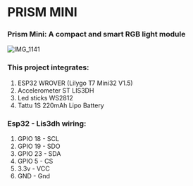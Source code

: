# PRISM MINI
### Prism Mini: A compact and smart RGB light module

![IMG_1141](https://github.com/cassio-hsp/PrismMini/assets/38111232/7a4281e0-2bde-4bc0-8f71-62249ffe9de4)

### This project integrates:
1. ESP32 WROVER (Lilygo T7 Mini32 V1.5)
2. Accelerometer ST LIS3DH
3. Led sticks WS2812
4. Tattu 1S 220mAh Lipo Battery

### Esp32 - Lis3dh wiring:
1. GPIO 18 - SCL
2. GPIO 19 - SDO
3. GPIO 23 - SDA
4. GPIO 5 - CS
5. 3.3v - VCC
6. GND - Gnd







